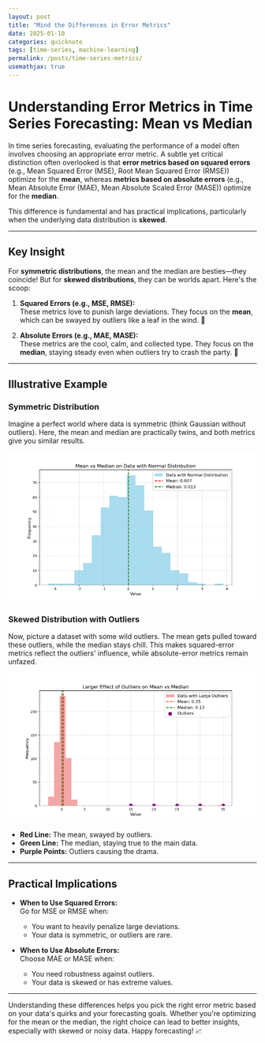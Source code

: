 ```yaml
---
layout: post
title: "Mind the Differences in Error Metrics"
date: 2025-01-10
categories: quicknote
tags: [time-series, machine-learning]
permalink: /posts/time-series-metrics/
usemathjax: true
---
```


# Understanding Error Metrics in Time Series Forecasting: Mean vs Median

In time series forecasting, evaluating the performance of a model often involves choosing an appropriate error metric. A subtle yet critical distinction often overlooked is that **error metrics based on squared errors** (e.g., Mean Squared Error (MSE), Root Mean Squared Error (RMSE)) optimize for the **mean**, whereas **metrics based on absolute errors** (e.g., Mean Absolute Error (MAE), Mean Absolute Scaled Error (MASE)) optimize for the **median**.

This difference is fundamental and has practical implications, particularly when the underlying data distribution is **skewed**.

---

## **Key Insight**

For **symmetric distributions**, the mean and the median are besties—they coincide! But for **skewed distributions**, they can be worlds apart. Here's the scoop:

1. **Squared Errors (e.g., MSE, RMSE):**  
   These metrics love to punish large deviations. They focus on the **mean**, which can be swayed by outliers like a leaf in the wind. 🍃

2. **Absolute Errors (e.g., MAE, MASE):**  
   These metrics are the cool, calm, and collected type. They focus on the **median**, staying steady even when outliers try to crash the party. 🎉

---

## **Illustrative Example**

### Symmetric Distribution
Imagine a perfect world where data is symmetric (think Gaussian without outliers). Here, the mean and median are practically twins, and both metrics give you similar results.

![Symmetric Distribution](img/mean_vs_median.png)

### Skewed Distribution with Outliers
Now, picture a dataset with some wild outliers. The mean gets pulled toward these outliers, while the median stays chill. This makes squared-error metrics reflect the outliers' influence, while absolute-error metrics remain unfazed.

![Effect of Outliers on Mean vs Median](img/outliers_effect.png)

- **Red Line:** The mean, swayed by outliers.
- **Green Line:** The median, staying true to the main data.
- **Purple Points:** Outliers causing the drama.

---

## **Practical Implications**
- **When to Use Squared Errors:**  
  Go for MSE or RMSE when:
  - You want to heavily penalize large deviations.
  - Your data is symmetric, or outliers are rare.

- **When to Use Absolute Errors:**  
  Choose MAE or MASE when:
  - You need robustness against outliers.
  - Your data is skewed or has extreme values.

---

Understanding these differences helps you pick the right error metric based on your data's quirks and your forecasting goals. Whether you're optimizing for the mean or the median, the right choice can lead to better insights, especially with skewed or noisy data. Happy forecasting! 📈